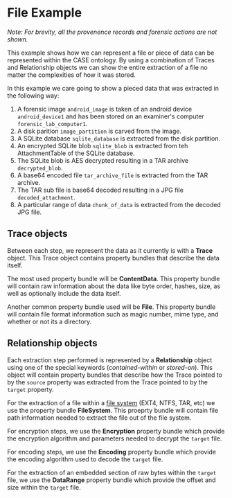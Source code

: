 # File Example

*Note: For brevity, all the provenence records and forensic actions are not shown.*

This example shows how we can represent a file or piece of data can be
represented within the CASE ontology. By using a combination of Traces and
Relationship objects we can show the entire extraction of a file no matter the
complexities of how it was stored.

In this example we care going to show a pieced data that was extracted in the
following way:

1. A forensic image `android_image` is taken of an android device `android_device1` and 
has been stored on an examiner's computer `forensic_lab_computer1`.
1. A disk parition `image_partition` is carved from the image.
1. A SQLite database `sqlite_database` is extracted from the disk partition.
1. An encrypted SQLite blob `sqlite_blob` is extracted from teh AttachmentTable of the SQLite database.
1. The SQLite blob is AES decrypted resulting in a TAR archive `decrypted_blob`.
1. A base64 encoded file `tar_archive_file` is extracted from the TAR archive.
1. The TAR sub file is base64 decoded resulting in a JPG file `decoded_attachment`.
1. A particular range of data `chunk_of_data` is extracted from the decoded JPG file.


## Trace objects

Between each step, we represent the data as it currently is with a **Trace** object. 
This Trace object contains property bundles that describe the data itself.

The most used property bundle will be **ContentData**. This property bundle will
contain raw information about the data like byte order, hashes, size, as well
as optionally include the data itself.

Another common property bundle used will be **File**. This property bundle will
contain file format information such as magic number, mime type, and whether or not
its a directory.

## Relationship objects

Each extraction step performed is represented by a **Relationship** object using one of the 
special keywords (*contained-within* or *stored-on*). This object will contain property bundles
that describe how the Trace pointed to by the `source` property was extracted from the
Trace pointed to by the `target` property.

For the extraction of a file within a [file system](../glossary.md#File-System) (EXT4, NTFS, TAR, etc)
we use the property bundle **FileSystem**. This proeprty bundle will contain file path
information needed to extract the file out of the file system.

For encryption steps, we use the **Encryption** property bundle which provide the 
encryption algorithm and parameters needed to decrypt the `target` file. 

For encoding steps, we use the **Encoding** property bundle which provide the 
encoding algorithm used to decode the `target` file.
 
For the extraction of an embedded section of raw bytes within the `target` file, we
use the **DataRange** property bundle which provide the offset and size within the `target` file.


